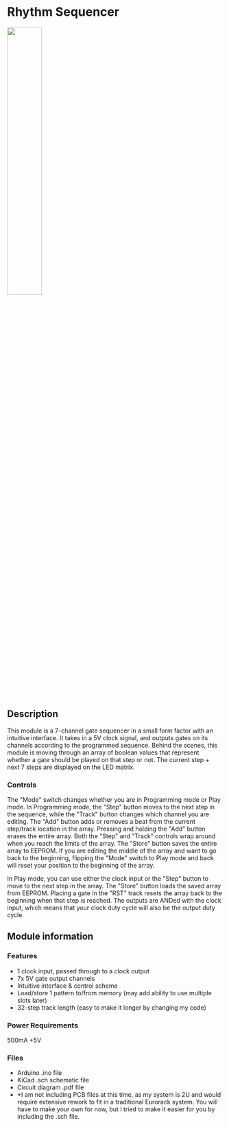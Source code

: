 # Rhythm Sequencer 
<img src="https://github.com/user-attachments/assets/afbf6676-047c-4472-9f29-62564c1d1896" width=40% height=40%>

## Description  
This module is a 7-channel gate sequencer in a small form factor with an intuitive interface. It takes in a 5V clock signal,
and outputs gates on its channels according to the programmed sequence. Behind the scenes, this module is moving through an 
array of boolean values that represent whether a gate should be played on that step or not. The current step + next 7 steps 
are displayed on the LED matrix.

### Controls
The "Mode" switch changes whether you are in Programming mode or Play mode. In Programming mode, the "Step" button moves to 
the next step in the sequence, while the "Track"  button changes which channel you are editing. The "Add" button adds or 
removes a beat from the current step/track location in the array. Pressing and holding the "Add" button erases the entire array. 
Both the "Step" and "Track" controls wrap around when you reach the limits of the array. The "Store" button saves the entire 
array to EEPROM. If you are editing the middle of the array and want to go back to the beginning, flipping the "Mode" switch to
Play mode and back will reset your position to the beginning of the array.

In Play mode, you can use either the clock input or the "Step" button to move to the next step in the array. The "Store" button 
loads the saved array from EEPROM. Placing a gate in the "RST" track resets the array back to the beginning when that step is 
reached. The outputs are ANDed with the clock input, which means that your clock duty cycle will also be the output duty cycle.

## Module information
### Features
- 1 clock input, passed through to a clock output
- 7x 5V gate output channels
- Intuitive interface & control scheme
- Load/store 1 pattern to/from memory (may add ability to use multiple slots later)
- 32-step track length (easy to make it longer by changing my code)

### Power Requirements
500mA +5V

### Files
- Arduino .ino file
- KiCad .sch schematic file
- Circuit diagram .pdf file
- *I am not including PCB files at this time, as my system is 2U and would require extensive rework to fit in a traditional Eurorack
  system. You will have to make your own for now, but I tried to make it easier for you by including the .sch file.
